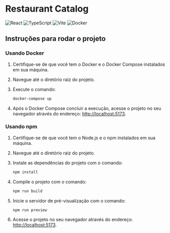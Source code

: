 # Restaurant Catalog

![React](https://img.shields.io/badge/react-%2320232a.svg?style=for-the-badge&logo=react&logoColor=%2361DAFB)
![TypeScript](https://img.shields.io/badge/typescript-%23007ACC.svg?style=for-the-badge&logo=typescript&logoColor=white)
![Vite](https://img.shields.io/badge/vite-%23646CFF.svg?style=for-the-badge&logo=vite&logoColor=white)
![Docker](https://img.shields.io/badge/docker-%230db7ed.svg?style=for-the-badge&logo=docker&logoColor=white)

## Instruções para rodar o projeto

### Usando Docker

1. Certifique-se de que você tem o Docker e o Docker Compose instalados em sua máquina.
2. Navegue até o diretório raiz do projeto.
3. Execute o comando:

    ```sh
    docker-compose up
    ```

4. Após o Docker Compose concluir a execução, acesse o projeto no seu navegador através do endereço: [http://localhost:5173](http://localhost:5173).

### Usando npm

1. Certifique-se de que você tem o Node.js e o npm instalados em sua máquina.
2. Navegue até o diretório raiz do projeto.
3. Instale as dependências do projeto com o comando:

    ```sh
    npm install
    ```

4. Compile o projeto com o comando:

    ```sh
    npm run build
    ```

5. Inicie o servidor de pré-visualização com o comando:

    ```sh
    npm run preview
    ```

6. Acesse o projeto no seu navegador através do endereço: [http://localhost:5173](http://localhost:5173).
